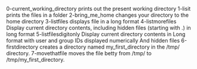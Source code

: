 0-current_working_directory prints out the present working directory
1-lisit prints the files in a folder
2-bring_me_home changes your directory to the home directory
3-listfiles displays file in a long format
4-listmorefiles Display current directory contents, including hidden files (starting with .) in long format
5-listfilesdigitonly Display current directory contents in Long format with user and group IDs displayed numerically And hidden files
6-firstdirectory creates a directory named my_first_directory in the /tmp/ directory.
7-movethatfile moves the file betty from /tmp/ to /tmp/my_first_directory.